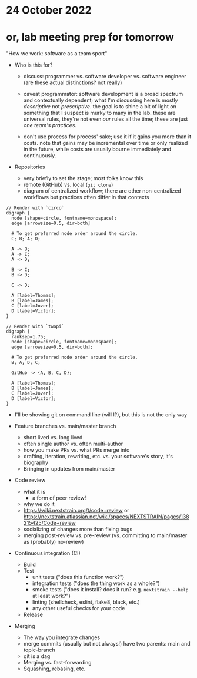 # 24 October 2022
# or, lab meeting prep for tomorrow


"How we work: software as a team sport"

- Who is this for?
  - discuss: programmer vs. software developer vs. software engineer (are these actual distinctions? not really)

  - caveat programmator: software development is a broad spectrum and
    contextually dependent; what I'm discussing here is mostly _descriptive_
    not _prescriptive_. the goal is to shine a bit of light on something that I
    suspect is murky to many in the lab. these are universal rules, they're not
    even _our_ rules all the time; these are just _one team's practices_.

  - don't use process for process' sake; use it if it gains you more than it
    costs.  note that gains may be incremental over time or only realized in
    the future, while costs are usually bourne immediately and continuously.

- Repositories
  - very briefly to set the stage; most folks know this
  - remote (GitHub) vs. local (`git clone`)
  - diagram of centralized workflow; there are other non-centralized workflows
    but practices often differ in that contexts

```graphviz
// Render with `circo`
digraph {
  node [shape=circle, fontname=monospace];
  edge [arrowsize=0.5, dir=both]

  # To get preferred node order around the circle.
  C; B; A; D;

  A -> B;
  A -> C;
  A -> D;

  B -> C;
  B -> D;

  C -> D;

  A [label=Thomas];
  B [label=James];
  C [label=Jover];
  D [label=Victor];
}
```

```graphviz
// Render with `twopi`
digraph {
  ranksep=1.75;
  node [shape=circle, fontname=monospace];
  edge [arrowsize=0.5, dir=both];

  # To get preferred node order around the circle.
  B; A; D; C;

  GitHub -> {A, B, C, D};

  A [label=Thomas];
  B [label=James];
  C [label=Jover];
  D [label=Victor];
}
```

  - I'll be showing git on command line (will I?), but this is not the only way

- Feature branches vs. main/master branch
  - short lived vs. long lived
  - often single author vs. often multi-author
  - how you make PRs vs. what PRs merge into
  - drafting, iteration, rewriting, etc. vs. your software's story, it's biography
  - Bringing in updates from main/master

- Code review
  - what it is
    - a form of peer review!
  - why we do it
  - <https://wiki.nextstrain.org/t/code+review> or
    <https://nextstrain.atlassian.net/wiki/spaces/NEXTSTRAIN/pages/138215425/Code+review>
  - socializing of changes more than fixing bugs
  - merging post-review vs. pre-review (vs. committing to main/master as (probably) no-review)

- Continuous integration (CI)
  - Build
  - Test
    - unit tests ("does this function work?")
    - integration tests ("does the thing work as a whole?")
    - smoke tests ("does it install? does it run? e.g. `nextstrain --help` at least work?")
    - linting (shellcheck, eslint, flake8, black, etc.)
    - any other useful checks for your code
  - Release

- Merging
  - The way you integrate changes
  - merge commits (usually but not always!) have two parents: main and topic-branch
  - git is a dag
  - Merging vs. fast-forwarding
  - Squashing, rebasing, etc.
